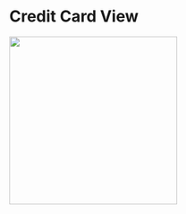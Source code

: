 <html>

<h1>Credit Card View</h1>

<img height = "300" src = "https://github.com/JoeManto/IOSCustomViews/CreditCardViewUITests/23499sdfj3.gif"/>

</html>
